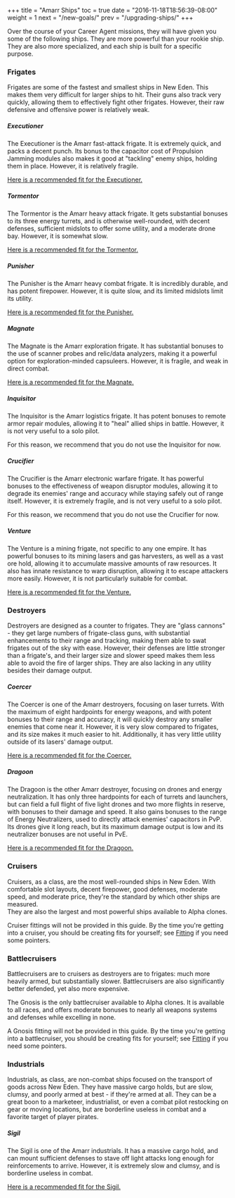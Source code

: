 +++
title = "Amarr Ships"
toc = true
date = "2016-11-18T18:56:39-08:00"
weight = 1
next = "/new-goals/"
prev = "/upgrading-ships/"
+++

Over the course of your Career Agent missions, 
they will have given you some of the following ships.
They are more powerful than your rookie ship.
They are also more specialized, and each ship is built for a specific purpose.

### Frigates

Frigates are some of the fastest and smallest ships in New Eden.
This makes them very difficult for larger ships to hit.
Their guns also track very quickly, allowing them to effectively fight other frigates.
However, their raw defensive and offensive power is relatively weak.

##### Executioner

The Executioner is the Amarr fast-attack frigate.
It is extremely quick, and packs a decent punch.
Its bonus to the capacitor cost of Propulsion Jamming modules 
also makes it good at "tackling" enemy ships, holding them in place.
However, it is relatively fragile.

[Here is a recommended fit for the Executioner.](/upgrading-ships/amarr/executioner/)

##### Tormentor

The Tormentor is the Amarr heavy attack frigate.
It gets substantial bonuses to its three energy turrets,
and is otherwise well-rounded, with decent defenses, 
sufficient midslots to offer some utility, and a moderate drone bay.
However, it is somewhat slow.

[Here is a recommended fit for the Tormentor.](/upgrading-ships/amarr/tormentor/)

##### Punisher

The Punisher is the Amarr heavy combat frigate.
It is incredibly durable, and has potent firepower.
However, it is quite slow, and its limited midslots limit its utility.

[Here is a recommended fit for the Punisher.](/upgrading-ships/amarr/punisher/)

##### Magnate

The Magnate is the Amarr exploration frigate.
It has substantial bonuses to the use of scanner probes and relic/data analyzers,
making it a powerful option for exploration-minded capsuleers.
However, it is fragile, and weak in direct combat.

[Here is a recommended fit for the Magnate.](/upgrading-ships/amarr/magnate/)

##### Inquisitor

The Inquisitor is the Amarr logistics frigate.
It has potent bonuses to remote armor repair modules,
allowing it to "heal" allied ships in battle.
However, it is not very useful to a solo pilot.

For this reason, we recommend that you do not use the Inquisitor for now.

##### Crucifier

The Crucifier is the Amarr electronic warfare frigate.
It has powerful bonuses to the effectiveness of weapon disruptor modules,
allowing it to degrade its enemies' range and accuracy while staying safely out of range itself.
However, it is extremely fragile, and is not very useful to a solo pilot.

For this reason, we recommend that you do not use the Crucifier for now.

##### Venture

The Venture is a mining frigate, not specific to any one empire.
It has powerful bonuses to its mining lasers and gas harvesters,
as well as a vast ore hold, allowing it to accumulate massive amounts of raw resources.
It also has innate resistance to warp disruption, allowing it to escape attackers more easily.
However, it is not particularly suitable for combat.

[Here is a recommended fit for the Venture.](/upgrading-ships/amarr/venture/)

### Destroyers

Destroyers are designed as a counter to frigates.
They are "glass cannons" - they get large numbers of frigate-class guns,
with substantial enhancements to their range and tracking,
making them able to swat frigates out of the sky with ease.
However,  their defenses are little stronger than a frigate's,
and their larger size and slower speed makes them less able to avoid the fire
of larger ships.  They are also lacking in any utility besides their damage output. 

##### Coercer

The Coercer is one of the Amarr destroyers, focusing on laser turrets.
With the maximum of eight hardpoints for energy weapons,
and with potent bonuses to their range and accuracy,
it will quickly destroy any smaller enemies that come near it.
However, it is very slow compared to frigates, and its size makes it much easier to hit.
Additionally, it has very little utility outside of its lasers' damage output.

[Here is a recommended fit for the Coercer.](/upgrading-ships/amarr/coercer/)

##### Dragoon

The Dragoon is the other Amarr destroyer, focusing on drones and energy neutralization.
It has only three hardpoints for each of turrets and launchers,
but can field a full flight of five light drones and two more flights in reserve,
with bonuses to their damage and speed.
It also gains bonuses to the range of Energy Neutralizers, used to directly attack
enemies' capacitors in PvP.
Its drones give it long reach, but its maximum damage output is low
and its neutralizer bonuses are not useful in PvE.

[Here is a recommended fit for the Dragoon.](/upgrading-ships/amarr/dragoon/)

### Cruisers

Cruisers, as a class, are the most well-rounded ships in New Eden.  With comfortable slot layouts,
decent firepower, good defenses, moderate speed, and moderate price,
they're the standard by which other ships are measured.  
They are also the largest and most powerful ships available to Alpha clones.

Cruiser fittings will not be provided in this guide.  By the time you're getting
into a cruiser, you should be creating fits for yourself; see
[Fitting](/references/fitting/) if you need some pointers.

### Battlecruisers

Battlecruisers are to cruisers as destroyers are to frigates:
much more heavily armed, but substantially slower.  Battlecruisers are
also significantly better defended, yet also more expensive.

The Gnosis is the only battlecruiser available to Alpha clones.
It is available to all races, and offers moderate bonuses to
nearly all weapons systems and defenses while excelling in none.

A Gnosis fitting will not be provided in this guide. By the time you're getting
into a battlecruiser, you should be creating fits for yourself; see
[Fitting](/references/fitting/) if you need some pointers. 

### Industrials

Industrials, as class, are non-combat ships focused on the transport of goods across New Eden.
They have massive cargo holds, but are slow, clumsy, and poorly armed at best - if they're armed at all.
They can be a great boon to a marketeer, industrialist, 
or even a combat pilot restocking on gear or moving locations,
but are borderline useless in combat and a favorite target of player pirates.

##### Sigil

The Sigil is one of the Amarr industrials.
It has a massive cargo hold, and can mount sufficient defenses to stave off light attacks
long enough for reinforcements to arrive.
However, it is extremely slow and clumsy, and is borderline useless in combat.

[Here is a recommended fit for the Sigil.](/upgrading-ships/amarr/sigil/)